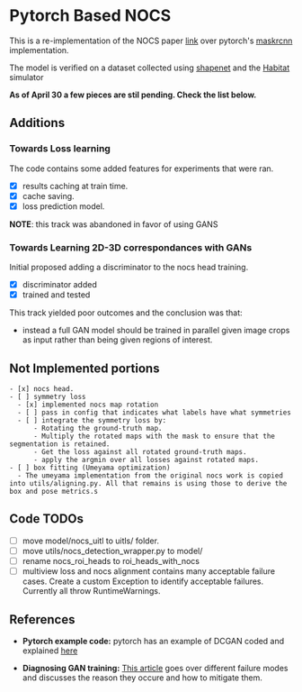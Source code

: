 # Pytorch Based NOCS

This is a re-implementation of the NOCS paper [link](TODO) over pytorch's [maskrcnn](TODO) implementation.

The model is verified on a dataset collected using [shapenet](TODO) and the [Habitat](TODO) simulator

**As of April 30 a few pieces are stil pending. Check the list below.**

## Additions

### Towards Loss learning

The code contains some added features for experiments that were ran.

- [x] results caching at train time.
- [x] cache saving.
- [x] loss prediction model.

**NOTE**: this track was abandoned in favor of using GANS

### Towards Learning 2D-3D correspondances with GANs

Initial proposed adding a discriminator to the nocs head training.

- [x] discriminator added
- [x] trained and tested

This track yielded poor outcomes and the conclusion was that:

- instead a full GAN model should be trained in parallel given image crops 
  as input rather than being given regions of interest.

## Not Implemented portions

    - [x] nocs head.
    - [ ] symmetry loss
      - [x] implemented nocs map rotation
      - [ ] pass in config that indicates what labels have what symmetries
      - [ ] integrate the symmetry loss by:
          - Rotating the ground-truth map.
          - Multiply the rotated maps with the mask to ensure that the segmentation is retained.
          - Get the loss against all rotated ground-truth maps.
          - apply the argmin over all losses against rotated maps.
    - [ ] box fitting (Umeyama optimization)
      - The umeyama implementation from the original nocs work is copied into utils/aligning.py. All that remains is using those to derive the box and pose metrics.s
  
## Code TODOs

- [ ] move model/nocs_uitl to uitls/ folder.
- [ ] move utils/nocs_detection_wrapper.py to model/
- [ ] rename nocs_roi_heads to roi_heads_with_nocs
- [ ] multiview loss and nocs alignment contains many acceptable failure cases.
        Create a custom Exception to identify acceptable failures. Currently
        all throw RuntimeWarnings.

## References

- **Pytorch example code:** pytorch has an example of DCGAN coded and explained 
[here](https://pytorch.org/tutorials/beginner/dcgan_faces_tutorial.html)

- **Diagnosing GAN training:** [This article](https://machinelearningmastery.com/practical-guide-to-gan-failure-modes/) 
goes over different failure modes and discusses the reason they occure and how to mitigate them.

